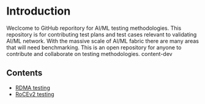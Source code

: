 # Introduction
Weclcome to GitHub reporitory for AI/ML testing methodologies. This repository is for contributing test plans and test cases relevant to validating AI/ML network. With the massive scale of AI/ML fabric there are many areas that will need benchmarking. This is an open repository for anyone to contribute and collaborate on testing methodologies. 
content-dev
## Contents 
* [RDMA testing](RDMA-PFC-Testing)
* [RoCEv2 testing](RoCEv2-testing)
